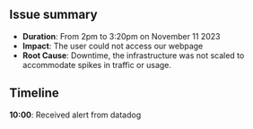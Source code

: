 ## Issue summary
+ **Duration**: From 2pm to 3:20pm on November 11 2023
+ **Impact**: The user could not access our webpage
+ **Root Cause**: Downtime, the infrastructure was not scaled to accommodate spikes in traffic or usage.
## Timeline 
**10:00**: Received alert from datadog
